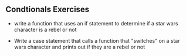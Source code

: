 ## Condtionals Exercises
* write a function that uses an if statement to determine if
  a star wars character is a rebel or not

* Write a case statement that calls a function that "switches"
  on a star wars character and prints out if they are a rebel or not

